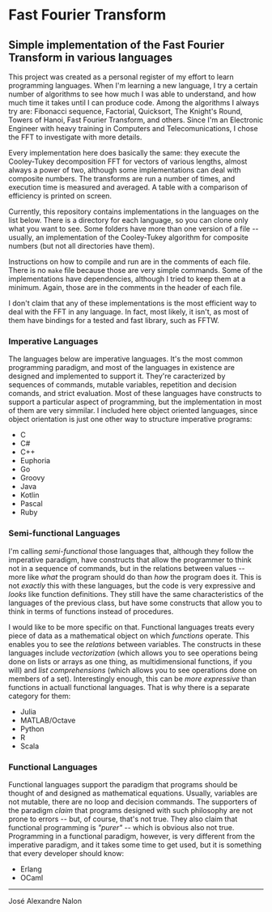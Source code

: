 # Fast Fourier Transform

## Simple implementation of the Fast Fourier Transform in various languages

This project was created as a personal register of my effort to learn programming languages. When I'm learning a new language, I try a certain number of algorithms to see how much I was able to understand, and how much time it takes until I can produce code. Among the algorithms I always try are: Fibonacci sequence, Factorial, Quicksort, The Knight's Round, Towers of Hanoi, Fast Fourier Transform, and others. Since I'm an Electronic Engineer with heavy training in Computers and Telecomunications, I chose the FFT to investigate with more details.

Every implementation here does basically the same: they execute the Cooley-Tukey decomposition FFT for vectors of various lengths, almost always a power of two, although some implementations can deal with composite numbers. The transforms are run a number of times, and execution time is measured and averaged. A table with a comparison of efficiency is printed on screen.

Currently, this repository contains implementations in the languages on the list below. There is a directory for each language, so you can clone only what you want to see. Some folders have more than one version of a file -- usually, an implementation of the Cooley-Tukey algorithm for composite numbers (but not all directories have them).

Instructions on how to compile and run are in the comments of each file. There is no `make` file because those are very simple commands. Some of the implementations have dependencies, although I tried to keep them at a minimum. Again, those are in the comments in the header of each file.

I don't claim that any of these implementations is the most efficient way to deal with the FFT in any language. In fact, most likely, it isn't, as most of them have bindings for a tested and fast library, such as FFTW.


### Imperative Languages

The languages below are imperative languages. It's the most common programming paradigm, and most of the languages in existence are designed and implemented to support it. They're caracterized by sequences of commands, mutable variables, repetition and decision comands, and strict evaluation. Most of these languages have constructs to support a particular aspect of programming, but the implementation in most of them are very simmilar. I included here object oriented languages, since object orientation is just one other way to structure imperative programs:

* C
* C#
* C++
* Euphoria
* Go
* Groovy
* Java
* Kotlin
* Pascal
* Ruby


### Semi-functional Languages

I'm calling *semi-functional* those languages that, although they follow the imperative paradigm, have constructs that allow the programmer to think not in a sequence of commands, but in the relations between values -- more like *what* the program should do than *how* the program does it. This is not *exactly* this with these languages, but the code is very expressive and *looks* like function definitions. They still have the same characteristics of the languages of the previous class, but have some constructs that allow you to think in terms of functions instead of procedures.

I would like to be more specific on that. Functional languages treats every piece of data as a mathematical object on which *functions* operate. This enables you to see the *relations* between variables. The constructs in these languages include *vectorization* (which allows you to see operations being done on lists or arrays as one thing, as multidimensional functions, if you will) and *list comprehensions* (which allows you to see operations done on members of a set). Interestingly enough, this can be *more expressive* than functions in actuall functional languages. That is why there is a separate category for them:

* Julia
* MATLAB/Octave
* Python
* R
* Scala


### Functional Languages

Functional languages support the paradigm that programs should be thought of and designed as mathematical equations. Usually, variables are not mutable, there are no loop and decision commands. The supporters of the paradigm *claim* that programs designed with such philosophy are not prone to errors -- but, of course, that's not true. They also claim that functional programming is *"purer"* -- which is obvious also not true. Programming in a functional paradigm, however, is very different from the imperative paradigm, and it takes some time to get used, but it is something that every developer should know:

* Erlang
* OCaml


----
José Alexandre Nalon
